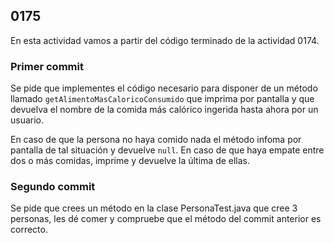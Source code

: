 ## 0175

En esta actividad vamos a partir del código terminado de la actividad 0174.

### Primer commit

Se pide que implementes el código necesario para disponer de un método llamado `getAlimentoMasCaloricoConsumido` que imprima por pantalla y que devuelva el nombre de la comida más calórico ingerida hasta ahora por un usuario. 

En caso de que la persona no haya comido nada el método infoma por pantalla de tal situación y devuelve `null`. En caso de que haya empate entre dos o más comidas, imprime y devuelve la última de ellas.


### Segundo commit

Se pide que crees un método en la clase PersonaTest.java que cree 3 personas, les dé comer y compruebe que el método del commit anterior es correcto.


